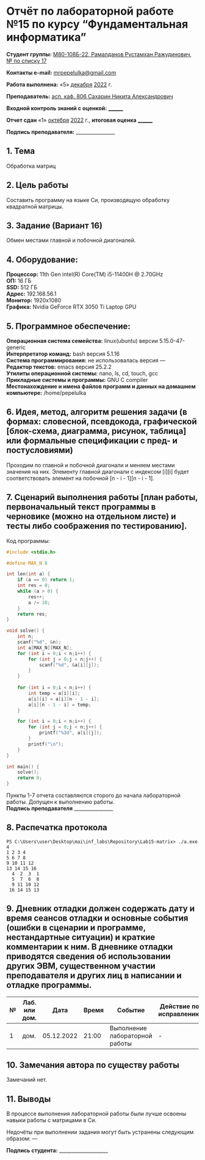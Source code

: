 # Отчёт по лабораторной работе №15 по курсу “Фундаментальная информатика”

<b>Студент группы:</b> <ins>M80-108Б-22, Рамалданов Рустамхан Ражудинович, № по списку 17</ins> 

<b>Контакты e-mail:</b> <ins>mrpepelulka@gmail.com</ins>

<b>Работа выполнена:</b> «5» <ins>декабря</ins> <ins>2022</ins> г.

<b>Преподаватель:</b> <ins>асп. каф. 806 Сахарин Никита Александрович</ins>

<b>Входной контроль знаний с оценкой:</b> <ins>______</ins>

<b>Отчет сдан</b> «1» <ins>октября</ins> <ins>2022</ins> г., <b>итоговая оценка</b> <ins>______</ins>

<b>Подпись преподавателя:</b> ________________

## 1. Тема
Обработка матриц
## 2. Цель работы
Составить программу на языке Си, производящую обработку квадратной матрицы.
## 3. Задание (Вариант 16)
Обмен местами главной и побочной диагоналей.
## 4. Оборудование:
<b>Процессор:</b> 11th Gen intel(R) Core(TM) i5-11400H @ 2.70GHz<br/>
<b>ОП:</b> 16 ГБ<br/>
<b>SSD:</b> 512 ГБ<br/>
<b>Адрес:</b> 192.168.56.1 <br/>
<b>Монитор:</b> 1920x1080<br/>
<b>Графика:</b> Nvidia GeForce RTX 3050 Ti Laptop GPU <br/>

## 5. Программное обеспечение:
<b>Операционная система семейства:</b> linux(ubuntu) версии 5.15.0-47-generic<br/>
<b>Интерпретатор команд:</b> bash версия 5.1.16<br/>
<b>Система программирования:</b> не использовалась версия —<br/>
<b>Редактор текстов:</b> emacs версия 25.2.2<br/>
<b>Утилиты операционной системы:</b> nano, ls, cd, touch, gcc <br/>
<b>Прикладные системы и программы:</b> GNU C compiler <br/>
<b>Местонахождение и имена файлов программ и данных на домашнем компьютере:</b> /home/pepelulka<br/>

## 6. Идея, метод, алгоритм решения задачи (в формах: словесной, псевдокода, графической [блок-схема, диаграмма, рисунок, таблица] или формальные спецификации с пред- и постусловиями)

Проходим по главной и побочной диагонали и меняем местами значения на них. Элементу главной диагонали с индексом [i][i] будет соответствовать элемент на побочной [n - i - 1][n - i - 1].

## 7. Сценарий выполнения работы [план работы, первоначальный текст программы в черновике (можно на отдельном листе) и тесты либо соображения по тестированию]. 

Код программы:
```src:a.c
#include <stdio.h>

#define MAX_N 8

int len(int a) {
    if (a == 0) return 1;
    int res = 0;
    while (a > 0) {
        res++;
        a /= 10;
    }
    return res;
}

void solve() {
    int n;
    scanf("%d", &n);
    int a[MAX_N][MAX_N];
    for (int i = 0;i < n;i++) {
        for (int j = 0;j < n;j++) {
            scanf("%d", &a[i][j]);
        }
    }
    
    for (int i = 0;i < n;i++) {
        int temp = a[i][i];
        a[i][i] = a[i][n - 1 - i];
        a[i][n - 1 - i] = temp;
    }

    for (int i = 0;i < n;i++) {
        for (int j = 0;j < n;j++) {
            printf("%3d", a[i][j]);
        }
        printf("\n");
    }
}

int main() {
    solve();
    return 0;
}
```

Пункты 1-7 отчета составляются сторого до начала лабораторной работы.
Допущен к выполнению работы.  
<b>Подпись преподавателя</b> ________________

## 8. Распечатка протокола 

```
PS C:\Users\user\Desktop\mai\inf_labs\Repository\Lab15-matrix> ./a.exe
4
1 2 3 4
5 6 7 8
9 10 11 12
13 14 15 16
  4  2  3  1
  5  7  6  8
  9 11 10 12
 16 14 15 13
```

## 9. Дневник отладки должен содержать дату и время сеансов отладки и основные события (ошибки в сценарии и программе, нестандартные ситуации) и краткие комментарии к ним. В дневнике отладки приводятся сведения об использовании других ЭВМ, существенном участии преподавателя и других лиц в написании и отладке программы.

| № |  Лаб. или дом. | Дата | Время | Событие | Действие по исправлению | Примечание |
| ------ | ------ | ------ | ------ | ------ | ------ | ------ |
| 1 | дом. | 05.12.2022 | 21:00 | Выполнение лабораторной работы | - | - |
## 10. Замечания автора по существу работы

Замечаний нет.

## 11. Выводы

В процессе выполнения лабораторной работы были лучше освоены навыки работы с матрицами в Си.

Недочёты при выполнении задания могут быть устранены следующим образом: —

<b>Подпись студента:</b> ____________________
